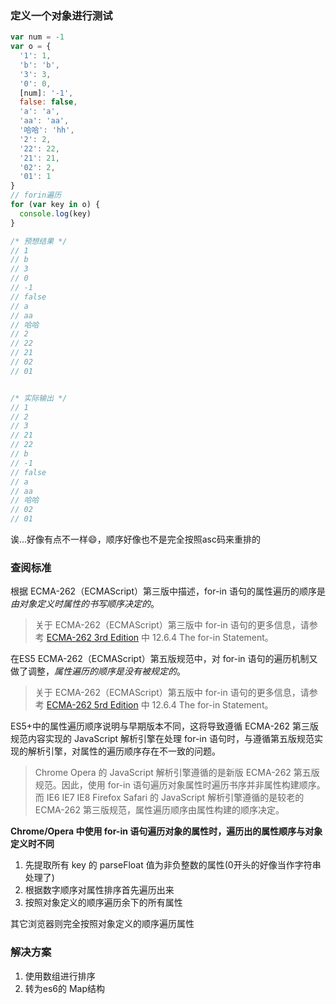 ### 定义一个对象进行测试
```js
var num = -1
var o = {
  '1': 1,
  'b': 'b',
  '3': 3,
  '0': 0,
  [num]: '-1',
  false: false,
  'a': 'a',
  'aa': 'aa',
  '哈哈': 'hh',
  '2': 2,
  '22': 22,
  '21': 21,
  '02': 2,
  '01': 1
}
// forin遍历
for (var key in o) {
  console.log(key)
}

/* 预想结果 */
// 1
// b
// 3
// 0
// -1
// false
// a
// aa
// 哈哈
// 2
// 22
// 21
// 02
// 01


/* 实际输出 */
// 1
// 2
// 3
// 21
// 22
// b
// -1
// false
// a
// aa
// 哈哈
// 02
// 01
```

诶...好像有点不一样😄，顺序好像也不是完全按照asc码来重排的  


### 查阅标准

根据 ECMA-262（ECMAScript）第三版中描述，for-in 语句的属性遍历的顺序是*由对象定义时属性的书写顺序决定的*。   
> 关于 ECMA-262（ECMAScript）第三版中 for-in 语句的更多信息，请参考 [ECMA-262 3rd Edition](http://www.ecma-international.org/publications/files/ECMA-ST-ARCH/ECMA-262,%203rd%20edition,%20December%201999.pdf) 中 12.6.4 The for-in Statement。  


在ES5 ECMA-262（ECMAScript）第五版规范中，对 for-in 语句的遍历机制又做了调整，*属性遍历的顺序是没有被规定的*。    
> 关于 ECMA-262（ECMAScript）第五版中 for-in 语句的更多信息，请参考 [ECMA-262 5rd Edition](http://www.ecma-international.org/publications/files/ECMA-ST/ECMA-262.pdf) 中 12.6.4 The for-in Statement。    

ES5+中的属性遍历顺序说明与早期版本不同，这将导致遵循 ECMA-262 第三版规范内容实现的 JavaScript 解析引擎在处理 for-in 语句时，与遵循第五版规范实现的解析引擎，对属性的遍历顺序存在不一致的问题。       
> Chrome Opera 的 JavaScript 解析引擎遵循的是新版 ECMA-262 第五版规范。因此，使用 for-in 语句遍历对象属性时遍历书序并非属性构建顺序。而 IE6 IE7 IE8 Firefox Safari 的 JavaScript 解析引擎遵循的是较老的 ECMA-262 第三版规范，属性遍历顺序由属性构建的顺序决定。


**Chrome/Opera 中使用 for-in 语句遍历对象的属性时，遍历出的属性顺序与对象定义时不同**    

1. 先提取所有 key 的 parseFloat 值为非负整数的属性(0开头的好像当作字符串处理了)
2. 根据数字顺序对属性排序首先遍历出来
3. 按照对象定义的顺序遍历余下的所有属性
   
其它浏览器则完全按照对象定义的顺序遍历属性  


### 解决方案

1. 使用数组进行排序
2. 转为es6的 Map结构